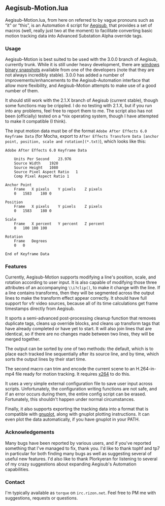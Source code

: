 ﻿Aegisub-Motion.lua
------------------

Aegisub-Motion.lua, from here on referred to by vague pronouns such as “it” or “this”, is an Automation 4 script for [Aegisub](http://www.aegisub.org/), that provides a set of macros (well, really just two at the moment) to facilitate converting basic motion tracking data into Advanced Substation Alpha override tags.

### Usage ###

Aegisub-Motion is best suited to be used with the 3.0.0 branch of Aegisub, currently trunk. While it is still under heavy development, there are [windows binary snapshots](http://plorkyeran.com/aegisub/) available from one of the developers (note that they are not always incredibly stable). 3.0.0 has added a number of improvements/enhancements to the Aegisub-Automation interface that allow more flexibility, and Aegisub-Motion attempts to make use of a good number of them.

It should still work with the 2.1.X branch of Aegisub (current stable), though some functions may be crippled. I do no testing with 2.1.X, but if you run into any problems, feel free to report them to me. The script also has not been (officially) tested on a *nix operating system, though I have attempted to make it compatible (I think).

The input motion data must be of the format `Adobe After Effects 6.0 Keyframe Data` (for Mocha, export to `After Effects Transform Data [anchor point, position, scale and rotation](*.txt)`), which looks like this:

    Adobe After Effects 6.0 Keyframe Data
    
    	Units Per Second	23.976
    	Source Width	1920
    	Source Height	1080
    	Source Pixel Aspect Ratio	1
    	Comp Pixel Aspect Ratio	1
    
    Anchor Point
    	Frame	X pixels	Y pixels	Z pixels
    	0	1583	180	0
    
    Position
    	Frame	X pixels	Y pixels	Z pixels
    	0	1583	180	0
    
    Scale
    	Frame	X percent	Y percent	Z percent
    	0	100	100	100
    
    Rotation
    	Frame	Degrees
    	0	0
    
    End of Keyframe Data

### Features ###

Currently, Aegisub-Motion supports modifying a line's position, scale, and rotation according to user input. It is also capable of modifying those three attributes of an accompanying `\\i?clip()`, to make it change with the line. If a line contains transforms, then they will be segmented across the output lines to make the transform effect appear correctly. It should have full support for vfr video sources, because all of its time calculations get frame timestamps directly from Aegisub.

It sports a semi-advanced post-processing cleanup function that removes duplicate tags, cleans up override blocks, and cleans up transform tags that have already completed or have yet to start. It will also join lines that are identical, so if there are no changes made between two lines, they will be merged together.

The output can be sorted by one of two methods: the default, which is to place each tracked line sequentially after its source line, and by time, which sorts the output lines by their start time.

The second macro can trim and encode the current scene to an H.264-in-mp4 file ready for motion tracking. It requires [x264](http://www.videolan.org/developers/x264.html) to do this.

It uses a very simple external configuration file to save user input across scripts. Unfortunately, the configuration writing functions are not safe, and if an error occurs during them, the entire config script can be erased. Fortunately, this shouldn't happen under normal circumstances.

Finally, it also supports exporting the tracking data into a format that is compatible with [gnuplot](http://www.gnuplot.info/), along with gnuplot plotting instructions. It can even plot the data automatically, if you have gnuplot in your PATH.

### Acknowledgements ###

Many bugs have been reported by various users, and if you've reported something that I've managed to fix, thank you. I'd like to thank tophf and tp7 in particular for both finding many bugs as well as suggesting several of useful new features. I'd also like to thank Plorkyeran for listening to several of my crazy suggestions about expanding Aegisub's Automation capabilities.

### Contact ###

I'm typically available as `torque` on `irc.rizon.net`. Feel free to PM me with suggestions, requests or questions.